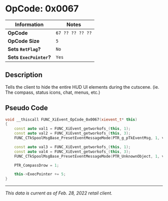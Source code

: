 # OpCode: 0x0067

| Information               | Notes |
|---                        |---    |
| **OpCode**                | `67 ?? ?? ?? ??` |
| **OpCode Size**           | `5`   |
| **Sets `RetFlag`?**       | `No`  |
| **Sets `ExecPointer`?**   | `Yes` |

## Description

Tells the client to hide the entire HUD UI elements during the cutscene. (ie. The compass, status icons, chat, menus, etc.)

## Pseudo Code

```cpp
void __thiscall FUNC_XiEvent_OpCode_0x0067(xievent_t* this)
{
    const auto val1 = FUNC_XiEvent_getworkofs_(this, 1);
    const auto val2 = FUNC_XiEvent_getworkofs_(this, 3);
    FUNC_CTkSpoolMsgBase_PresetEventMessageMode(PTR_g_pTkEventMsg, 1, val1, val2);

    const auto val3 = FUNC_XiEvent_getworkofs_(this, 1);
    const auto val4 = FUNC_XiEvent_getworkofs_(this, 3);
    FUNC_CTkSpoolMsgBase_PresetEventMessageMode(PTR_UnknownObject, 1, val3, val4);

    PTR_CompassDrow = 1;

    this->ExecPointer += 5;
}
```

---

_This data is current as of Feb. 28, 2022 retail client._